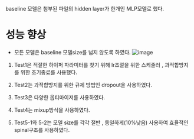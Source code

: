
baseline 모델은 첨부된 파일의 hidden layer가 한개인 MLP모델로 했다.

# 성능 향상
- 모든 모델은 baseline 모델size를 넘지 않도록 하였다.
![image](https://github.com/mindang/KDT-AI-Assinment/assets/91838563/ae1dba1e-1c86-4ccc-8660-7983fd6ede48)

1. Test1은 적절한 하이퍼 파라미터를 찾기 위해 lr조절을 위한 스케줄러 , 과적합방지를 위한 조기종료를 사용했다.

2. Test2는 과적합방지를 위한 규제 방법인 dropout을 사용하였다.

3. Test3은 다양한 옵티마이저를 사용하였다.

4. Test4는 mixup방식을 사용하였다.

5. Test5-1와 5-2는 모델 size를 각각 절반 , 동일하게(10%낮음) 사용하여 효율적인 spinal구조를 사용하였다.
